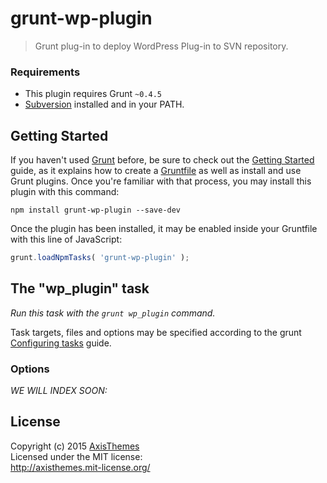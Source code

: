 # grunt-wp-plugin

> Grunt plug-in to deploy WordPress Plug-in to SVN repository.

### Requirements
* This plugin requires Grunt `~0.4.5`
* [Subversion](https://subversion.apache.org/) installed and in your PATH.

## Getting Started
If you haven't used [Grunt](http://gruntjs.com/) before, be sure to check out the [Getting Started](http://gruntjs.com/getting-started) guide, as it explains how to create a [Gruntfile](http://gruntjs.com/sample-gruntfile) as well as install and use Grunt plugins. Once you're familiar with that process, you may install this plugin with this command:

```shell
npm install grunt-wp-plugin --save-dev
```

Once the plugin has been installed, it may be enabled inside your Gruntfile with this line of JavaScript:

```js
grunt.loadNpmTasks( 'grunt-wp-plugin' );
```

## The "wp_plugin" task
_Run this task with the `grunt wp_plugin` command._

Task targets, files and options may be specified according to the grunt [Configuring tasks](http://gruntjs.com/configuring-tasks) guide.

### Options

_WE WILL INDEX SOON:_

## License

Copyright (c) 2015 [AxisThemes](http://axisthemes.com)  
Licensed under the MIT license:  
<http://axisthemes.mit-license.org/>
